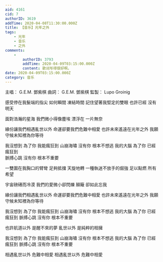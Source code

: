 ```yaml
---
aid: 4161
cid: 7
authorID: 3619
addTime: 2020-04-08T11:30:00.000Z
title: 【音乐】光年之外
tags:
    - 光年
    - 音乐
    - 之外
comments:
    -
        authorID: 3793
        addTime: 2020-04-09T03:15:00.000Z
        content: 歌词写得很好啊。
date: 2020-04-09T03:15:00.000Z
category: 音乐
---
```


主唱： G.E.M. 鄧紫棋 曲詞： G.E.M. 鄧紫棋 監製： Lupo Groinig

感受停在我髮端的指尖 如何瞬間 凍結時間 記住望著我堅定的雙眼 也許已經 沒有明天

面對浩瀚的星海 我們微小得像塵埃 漂浮在 一片無奈

緣份讓我們相遇亂世以外 命運卻要我們危難中相愛 也許未來遙遠在光年之外 我願守候未知裡為你等待

我沒想到 為了你 我能瘋狂到 山崩海嘯 沒有你 根本不想逃 我的大腦 為了你 已經瘋狂到  
脈搏心跳 沒有你 根本不重要

一雙圍在我胸口的臂彎 足夠抵擋 天旋地轉 一種執迷不放手的倔強 足以點燃 所有希望

宇宙磅礡而冷漠 我們的愛微小卻閃爍 顛簸 卻如此忘我

緣份讓我們相遇亂世以外 命運卻要我們危難中相愛 也許未來遙遠在光年之外 我願守候未知裡為你等待

我沒想到 為了你 我能瘋狂到 山崩海嘯 沒有你 根本不想逃 我的大腦 為了你 已經瘋狂到 脈搏心跳 沒有你 根本不重要

也許航道以外 是醒不來的夢 亂世以外 是純粹的相擁

我沒想到 為了你 我能瘋狂到 山崩海嘯 沒有你 根本不想逃 我的大腦 為了你 已經瘋狂到 脈搏心跳 沒有你 根本不重要

相遇亂世以外 危難中相愛 相遇亂世以外 危難中相愛

